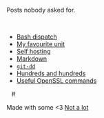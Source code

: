 Posts nobody asked for.
 &nbsp;

<!-- # Index -->
 &nbsp;

- [Bash dispatch](dispatch.md)
- [My favourite unit](unit.md)
- [Self hosting](hosting.md)
- [Markdown](markdown.md)
- [`git-dd`](git-dd.md)
- [Hundreds and hundreds](hundreds.md)
- [Useful OpenSSL commands](openssl.md)

 &nbsp;
# &nbsp;

Made with some <3 [Not a lot](https://github.com/jpedro/jpedro.github.io)
